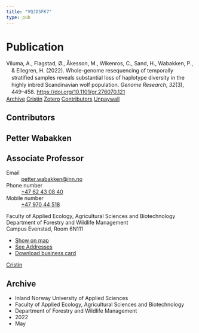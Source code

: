 ```yaml
---
title: "VQJD5FK7"
type: pub
---
```

<h1>Publication</h1>
<article id="csl-bib-container-VQJD5FK7" class="csl-bib-container">
  <div class="csl-bib-body" style="line-height: 1.35; padding-left: 1em; text-indent:-1em;">
  <div class="csl-entry">Viluma, A., Flagstad, &#xD8;., &#xC5;kesson, M., Wikenros, C., Sand, H., Wabakken, P., &amp; Ellegren, H. (2022). Whole-genome resequencing of temporally stratified samples reveals substantial loss of haplotype diversity in the highly inbred Scandinavian wolf population. <i>Genome Research</i>, <i>32</i>(3), 449&#x2013;458. <a href="https://doi.org/10.1101/gr.276070.121">https://doi.org/10.1101/gr.276070.121</a></div>
</div>
  <div class="csl-bib-buttons">
    <a href="#taxonomy-article-VQJD5FK7" class="csl-bib-button">Archive</a>
    <a href alt="Cristin URL" class="csl-bib-button">Cristin</a>
    <a href alt="Zotero URL" class="csl-bib-button">Zotero</a>
    <a href="#contributors-article-VQJD5FK7" class="csl-bib-button">Contributors</a>
    <a href="https://genome.cshlp.org/content/32/3/449.full.pdf" class="csl-bib-button">Unpaywall</a>
  </div>
  <div id="csl-bib-meta-container-VQJD5FK7"></div>
</article>
<div id="csl-bib-meta-VQJD5FK7" class="csl-bib-meta">
  <article id="contributors-article-VQJD5FK7" class="contributors-article">
    <h1>Contributors</h1>
    <div class="personas">
<div class="vrtx-hinn-person-card">
<div class="photo">
<i class="lar la-user-circle missing-person"></i>
</div>
<div class="info">
<hgroup><h1>Petter Wabakken</h1>
<h2>Associate Professor</h2>
</hgroup><dl>
<dt>Email</dt>
<dd>
<a href="mailto:petter.wabakken@inn.no">petter.wabakken@inn.no</a>
</dd>
<dt>Phone number</dt>
<dd><a href="tel:+4762430840">
+47 62 43 08 40
</a></dd>
<dt>Mobile number</dt>
<dd><a href="tel:+4797044518">
+47 970 44 518
</a></dd>
</dl>
<p>
Faculty of Applied Ecology, Agricultural Sciences and Biotechnology<br>
Department of Forestry and Wildlife Management<br>
Campus Evenstad,
Room 6N111
</p>
<ul class="vrtx-hinn-links">
<li><a href="https://www.google.com/maps?q=61.42516,11.07813">Show on map</a></li>
<li><a href="https://www.inn.no/english/find-an-employee/petter-wabakken.html#vrtx-hinn-addresses">See Addresses</a></li>
<li><a href="https://www.inn.no/english/find-an-employee/petter-wabakken.html?vrtx=vcf">Download business card</a></li>
</ul>
</div>
</div>
<a href="https://app.cristin.no/persons/show.jsf?id=328337" alt="Cristin URL" class="personas-cristin">Cristin</a>
</div>
  </article>
  <article id="taxonomy-article-VQJD5FK7" class="taxonomy-article">
    <h1>Archive</h1>
    <ul>
      <li>Inland Norway University of Applied Sciences</li>
      <li>Faculty of Applied Ecology, Agricultural Sciences and Biotechnology</li>
      <li>Department of Forestry and Wildlife Management</li>
      <li>2022</li>
      <li>May</li>
    </ul>
  </article>
</div>
